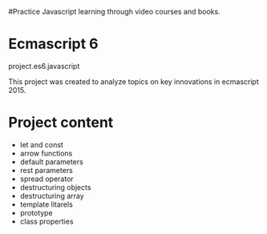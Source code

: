 #Practice Javascript learning through video courses and books.

# Ecmascript 6

project.es6.javascript

This project was created to analyze topics on key innovations in ecmascript 2015.

# Project content

- let and const
- arrow functions
- default parameters
- rest parameters
- spread operator
- destructuring objects
- destructuring array
- template litarels
- prototype
- class properties

